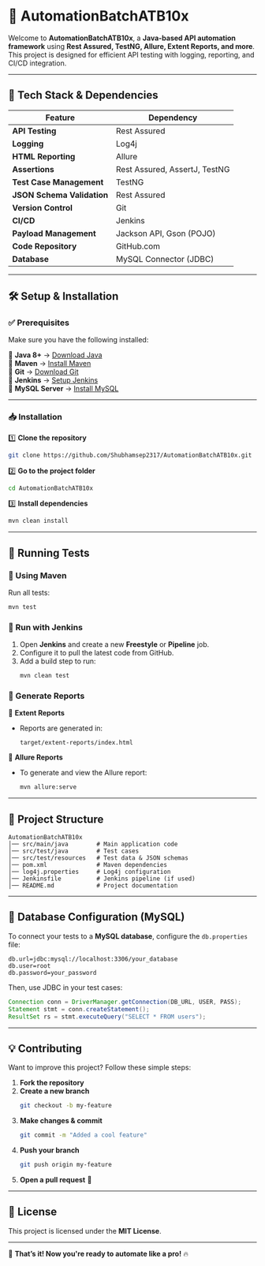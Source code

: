 # 🚀 AutomationBatchATB10x  

Welcome to **AutomationBatchATB10x**, a **Java-based API automation framework** using **Rest Assured, TestNG, Allure, Extent Reports, and more**. This project is designed for efficient API testing with logging, reporting, and CI/CD integration.  

---

## 📌 Tech Stack & Dependencies  

| **Feature**            | **Dependency**                      |
|------------------------|------------------------------------|
| **API Testing**       | Rest Assured                      |
| **Logging**           | Log4j                              |
| **HTML Reporting**    | Allure            |
| **Assertions**        | Rest Assured, AssertJ, TestNG      |
| **Test Case Management** | TestNG                         |
| **JSON Schema Validation** | Rest Assured                |
| **Version Control**   | Git                                |
| **CI/CD**            | Jenkins                            |
| **Payload Management** | Jackson API, Gson (POJO)         |
| **Code Repository**   | GitHub.com                         |
| **Database**         | MySQL Connector (JDBC)            |

---

## 🛠 Setup & Installation  

### ✅ Prerequisites  
Make sure you have the following installed:  

🔹 **Java 8+** → [Download Java](https://www.oracle.com/java/technologies/javase-jdk11-downloads.html)  
🔹 **Maven** → [Install Maven](https://maven.apache.org/install.html)  
🔹 **Git** → [Download Git](https://git-scm.com/downloads)  
🔹 **Jenkins** → [Setup Jenkins](https://www.jenkins.io/download/)  
🔹 **MySQL Server** → [Install MySQL](https://dev.mysql.com/downloads/)  

---

### 📥 Installation  

1️⃣ **Clone the repository**  
```bash
git clone https://github.com/Shubhamsep2317/AutomationBatchATB10x.git
```

2️⃣ **Go to the project folder**  
```bash
cd AutomationBatchATB10x
```

3️⃣ **Install dependencies**  
```bash
mvn clean install
```

---

## 🚀 Running Tests  

### 🔹 Using Maven  
Run all tests:  
```bash
mvn test
```

### 🔹 Run with Jenkins  
1. Open **Jenkins** and create a new **Freestyle** or **Pipeline** job.  
2. Configure it to pull the latest code from GitHub.  
3. Add a build step to run:  
   ```bash
   mvn clean test
   ```

### 🔹 Generate Reports  

📌 **Extent Reports**  
- Reports are generated in:  
  ```plaintext
  target/extent-reports/index.html
  ```

📌 **Allure Reports**  
- To generate and view the Allure report:  
  ```bash
  mvn allure:serve
  ```

---

## 📂 Project Structure  

```
AutomationBatchATB10x
│── src/main/java        # Main application code
│── src/test/java        # Test cases
│── src/test/resources   # Test data & JSON schemas
│── pom.xml              # Maven dependencies
│── log4j.properties     # Log4j configuration
│── Jenkinsfile          # Jenkins pipeline (if used)
│── README.md            # Project documentation
```

---

## 📜 Database Configuration (MySQL)  

To connect your tests to a **MySQL database**, configure the `db.properties` file:  

```properties
db.url=jdbc:mysql://localhost:3306/your_database
db.user=root
db.password=your_password
```

Then, use JDBC in your test cases:  
```java
Connection conn = DriverManager.getConnection(DB_URL, USER, PASS);
Statement stmt = conn.createStatement();
ResultSet rs = stmt.executeQuery("SELECT * FROM users");
```

---

## 💡 Contributing  

Want to improve this project? Follow these simple steps:  

1. **Fork the repository**  
2. **Create a new branch**  
   ```bash
   git checkout -b my-feature
   ```
3. **Make changes & commit**  
   ```bash
   git commit -m "Added a cool feature"
   ```
4. **Push your branch**  
   ```bash
   git push origin my-feature
   ```
5. **Open a pull request** 🎉  

---

## 📜 License  

This project is licensed under the **MIT License**.  

---

🚀 **That’s it! Now you're ready to automate like a pro!** 🔥  
